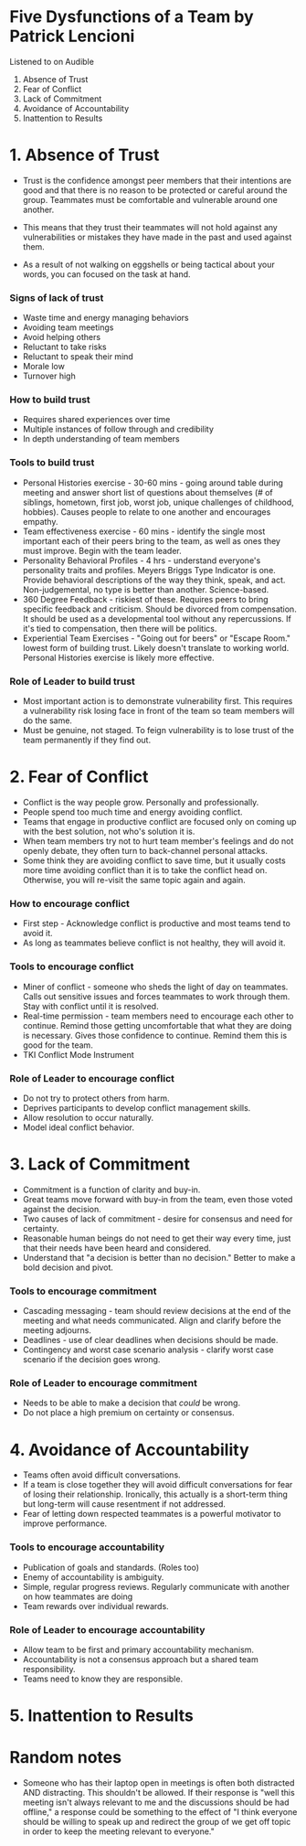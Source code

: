 # Five Dysfunctions of a Team by Patrick Lencioni

Listened to on Audible

1. Absence of Trust
2. Fear of Conflict
3. Lack of Commitment
4. Avoidance of Accountability
5. Inattention to Results

# 1. Absence of Trust

- Trust is the confidence amongst peer members that their intentions are good and that there is no reason to be protected or careful around the group. Teammates must be comfortable and vulnerable around one another.

- This means that they trust their teammates will not hold against any vulnerabilities or mistakes they have made in the past and used against them.

- As a result of not walking on eggshells or being tactical about your words, you can focused on the task at hand.

### Signs of lack of trust

- Waste time and energy managing behaviors
- Avoiding team meetings
- Avoid helping others
- Reluctant to take risks
- Reluctant to speak their mind
- Morale low
- Turnover high

### How to build trust

- Requires shared experiences over time
- Multiple instances of follow through and credibility
- In depth understanding of team members

### Tools to build trust

- Personal Histories exercise - 30-60 mins - going around table during meeting and answer short list of questions about themselves (# of siblings, hometown, first job, worst job, unique challenges of childhood, hobbies). Causes people to relate to one another and encourages empathy.
- Team effectiveness exercise - 60 mins - identify the single most important each of their peers bring to the team, as well as ones they must improve. Begin with the team leader.
- Personality Behavioral Profiles - 4 hrs - understand everyone's personality traits and profiles. Meyers Briggs Type Indicator is one. Provide behavioral descriptions of the way they think, speak, and act. Non-judgemental, no type is better than another. Science-based.
- 360 Degree Feedback - riskiest of these. Requires peers to bring specific feedback and criticism. Should be divorced from compensation. It should be used as a developmental tool without any repercussions. If it's tied to compensation, then there will be politics.
- Experiential Team Exercises - "Going out for beers" or "Escape Room." lowest form of building trust. Likely doesn't translate to working world. Personal Histories exercise is likely more effective.

### Role of Leader to build trust

- Most important action is to demonstrate vulnerability first. This requires a vulnerability risk losing face in front of the team so team members will do the same.
- Must be genuine, not staged. To feign vulnerability is to lose trust of the team permanently if they find out.

# 2. Fear of Conflict

- Conflict is the way people grow. Personally and professionally.
- People spend too much time and energy avoiding conflict.
- Teams that engage in productive conflict are focused only on coming up with the best solution, not who's solution it is.
- When team members try not to hurt team member's feelings and do not openly debate, they often turn to back-channel personal attacks.
- Some think they are avoiding conflict to save time, but it usually costs more time avoiding conflict than it is to take the conflict head on. Otherwise, you will re-visit the same topic again and again.

### How to encourage conflict

- First step - Acknowledge conflict is productive and most teams tend to avoid it.
- As long as teammates believe conflict is not healthy, they will avoid it.

### Tools to encourage conflict

- Miner of conflict - someone who sheds the light of day on teammates. Calls out sensitive issues and forces teammates to work through them. Stay with conflict until it is resolved.
- Real-time permission - team members need to encourage each other to continue. Remind those getting uncomfortable that what they are doing is necessary. Gives those confidence to continue. Remind them this is good for the team.
- TKI Conflict Mode Instrument

### Role of Leader to encourage conflict

- Do not try to protect others from harm.
- Deprives participants to develop conflict management skills.
- Allow resolution to occur naturally.
- Model ideal conflict behavior.

# 3. Lack of Commitment

- Commitment is a function of clarity and buy-in.
- Great teams move forward with buy-in from the team, even those voted against the decision.
- Two causes of lack of commitment - desire for consensus and need for certainty.
- Reasonable human beings do not need to get their way every time, just that their needs have been heard and considered.
- Understand that "a decision is better than no decision." Better to make a bold decision and pivot.

### Tools to encourage commitment

- Cascading messaging - team should review decisions at the end of the meeting and what needs communicated. Align and clarify before the meeting adjourns.
- Deadlines - use of clear deadlines when decisions should be made.
- Contingency and worst case scenario analysis - clarify worst case scenario if the decision goes wrong.

### Role of Leader to encourage commitment

- Needs to be able to make a decision that _could_ be wrong.
- Do not place a high premium on certainty or consensus.

# 4. Avoidance of Accountability

- Teams often avoid difficult conversations.
- If a team is close together they will avoid difficult conversations for fear of losing their relationship. Ironically, this actually is a short-term thing but long-term will cause resentment if not addressed.
- Fear of letting down respected teammates is a powerful motivator to improve performance.

### Tools to encourage accountability

- Publication of goals and standards. (Roles too)
- Enemy of accountability is ambiguity.
- Simple, regular progress reviews. Regularly communicate with another on how teammates are doing
- Team rewards over individual rewards.

### Role of Leader to encourage accountability

- Allow team to be first and primary accountability mechanism.
- Accountability is not a consensus approach but a shared team responsibility.
- Teams need to know they are responsible.

# 5. Inattention to Results

# Random notes

- Someone who has their laptop open in meetings is often both distracted AND distracting. This shouldn't be allowed. If their response is "well this meeting isn't always relevant to me and the discussions should be had offline," a response could be something to the effect of "I think everyone should be willing to speak up and redirect the group of we get off topic in order to keep the meeting relevant to everyone."
